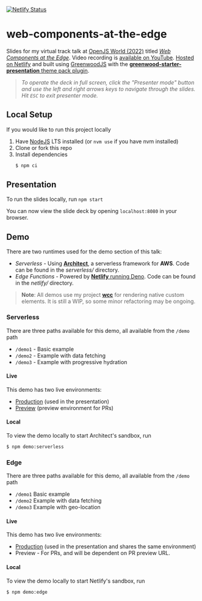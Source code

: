 [![Netlify Status](https://api.netlify.com/api/v1/badges/3ab1833c-244c-4066-bc90-b901d74ace3c/deploy-status)](https://app.netlify.com/sites/magnificent-caramel-f19440/deploys)

# web-components-at-the-edge

Slides for my virtual track talk at [OpenJS World (2022)](https://events.linuxfoundation.org/openjs-world/) titled [_Web Components at the Edge_](https://sched.co/11loQ).  Video recording is [available on YouTube](https://youtu.be/ba83Zo8kf68).  [Hosted on Netlify](https://practical-goldberg-a5ae74.netlify.app/) and built using [GreenwoodJS](https://www.greenwoodjs.io) with the [**greenwood-starter-presentation** theme pack plugin](https://github.com/thescientist13/greenwood-starter-presentation/).

> _To operate the deck in full screen, click the "Presenter mode" button and use the left and right arrows keys to navigate through the slides.  Hit `ESC` to exit presenter mode._

## Local Setup

If you would like to run this project locally
1. Have [NodeJS](https://nodejs.org/) LTS installed (or `nvm use` if you have nvm installed)
1. Clone or fork this repo
1. Install dependencies
    ```sh
    $ npm ci
    ```

## Presentation
To run the slides locally, run `npm start`

You can now view the slide deck by opening `localhost:8080` in your browser.

## Demo

There are two runtimes used for the demo section of this talk:

- _Serverless_ - Using [**Architect**](https://arc.codes/), a serverless framework for **AWS**.  Code can be found in the _serverless/_ directory.
- _Edge Functions_ - Powered by [**Netlify** running Deno](https://docs.netlify.com/netlify-labs/experimental-features/edge-functions/). Code can be found in the _netlify/_ directory.

> **Note**: All demos use my project [**wcc**](https://github.com/ProjectEvergreen/wcc/) for rendering native custom elements.  It is still a WIP, so some minor refactoring may be ongoing.

### Serverless
There are three paths available for this demo, all available from the `/demo` path
- `/demo1` - Basic example
- `/demo2` - Example with data fetching
- `/demo3` - Example with progressive hydration

#### Live
This demo has two live environments:
- [Production](https://wc-at-the-edge.thegreenhouse.io/demo) (used in the presentation)
- [Preview](https://preview-wc-at-the-edge.thegreenhouse.io/demo) (preview environment for PRs)

#### Local
To view the demo locally to start Architect's sandbox, run
```sh
$ npm demo:serverless
```

### Edge

There are three paths available for this demo, all available from the `/demo` path
- `/demo1` Basic example
- `/demo2` Example with data fetching
- `/demo3` Example with geo-location

#### Live
This demo has two live environments:
- [Production](https://magnificent-caramel-f19440.netlify.app/demo) (used in the presentation and shares the same environment)
- Preview - For PRs, and will be dependent on PR preview URL.

#### Local
To view the demo locally to start Netlify's sandbox, run
```sh
$ npm demo:edge
```